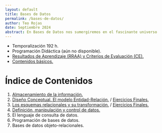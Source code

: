 ```yaml
---
layout: default
title: Bases de Datos
permalink: /bases-de-datos/
author: Teo Rojas
date: Septiembre 2024
abstract: En Bases de Datos nos sumergiremos en el fascinante universo de la información, donde los datos se transforman en conocimiento. Aprenderás a organizar, almacenar y recuperar datos con la precisión de un reloj suizo y la eficacia de un detective privado. Prepárate para descifrar el enigma de las bases de datos y convertirte en el maestro de la información, con cada consulta revelando un nuevo misterio.
---
```

* Temporalización 192 h.
* Programación Didáctica (aún no disponible).
* [Resultados de Aprendizaje (RRAA) y Criterios de Evaluación (CE).](/bases-de-datos/rraa/)
* [Contenidos básicos.](/bases-de-datos/contenidos-basicos/)

# Índice de Contenidos
1. [Almacenamiento de la información.](/bases-de-datos/ud01/teoria/)
2. [Diseño Conceptual. El modelo Entidad-Relación.](/bases-de-datos/ud02/teoria/) / [Ejercicios Finales.](/bases-de-datos/ud02/ejercicios/)
3. [Los esquemas relacionales y su transformación.](/bases-de-datos/ud03/teoria/) / [Ejercicios Finales.](/bases-de-datos/ud03/ejercicios/)
4. [Definición, manipulación y control de datos.](/bases-de-datos/ud04/teoria/)
5. El lenguaje de consulta de datos.
6. Programación de bases de datos.
7. Bases de datos objeto-relacionales.